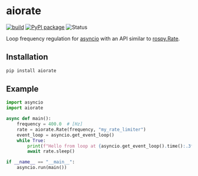# aiorate

[![build](https://img.shields.io/github/workflow/status/stephane-caron/aiorate/CI)](https://github.com/stephane-caron/aiorate/actions)
[![PyPI package](https://img.shields.io/pypi/v/aiorate)](https://pypi.org/project/aiorate/)
![Status](https://img.shields.io/pypi/status/aiorate)

Loop frequency regulation for [asyncio](https://docs.python.org/3/library/asyncio.html) with an API similar to [rospy.Rate](https://wiki.ros.org/rospy/Overview/Time#Sleeping_and_Rates).

## Installation

```sh
pip install aiorate
```

## Example

```python
import asyncio
import aiorate

async def main():
    frequency = 400.0  # [Hz]
    rate = aiorate.Rate(frequency, "my_rate_limiter")
    event_loop = asyncio.get_event_loop()
    while True:
        print(f"Hello from loop at {asyncio.get_event_loop().time():.3f} [s]")
        await rate.sleep()

if __name__ == "__main__":
    asyncio.run(main())
```
